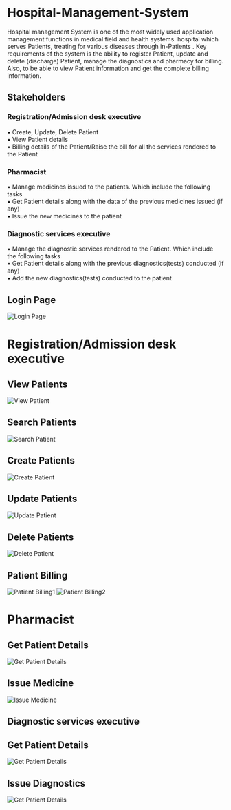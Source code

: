 # Hospital-Management-System

Hospital management System is one of the most widely used application management functions in medical field and health systems. hospital which serves Patients, treating for various diseases through in-Patients . Key requirements of the system is the ability to register Patient, update and delete (discharge) Patient, manage the diagnostics and pharmacy for billing. Also, to be able to view Patient information and get the complete billing information.

## Stakeholders

### Registration/Admission desk executive<br/>
• Create, Update, Delete Patient<br/>
• View Patient details<br/>
• Billing details of the Patient/Raise the bill for all the services rendered to the Patient<br/>

### Pharmacist<br/>
• Manage medicines issued to the patients. Which include the following tasks<br/>
• Get Patient details along with the data of the previous medicines issued (if any)<br/>
• Issue the new medicines to the patient<br/>

### Diagnostic services executive<br/>
• Manage the diagnostic services rendered to the Patient. Which include the following tasks<br/>
• Get Patient details along with the previous diagnostics(tests) conducted (if any)<br/>
• Add the new diagnostics(tests) conducted to the patient<br/>

## Login Page

![Login Page](https://github.com/Kevin2498/Hospital-Management-System/blob/master/login.png)

# Registration/Admission desk executive

## View Patients

![View Patient](https://github.com/Kevin2498/Hospital-Management-System/blob/master/Screenshot%20(57).png)

## Search Patients

![Search Patient](https://github.com/Kevin2498/Hospital-Management-System/blob/master/Screenshot%20(46).png)

## Create Patients

![Create Patient](https://github.com/Kevin2498/Hospital-Management-System/blob/master/Screenshot%20(47).png)

## Update Patients

![Update Patient](https://github.com/Kevin2498/Hospital-Management-System/blob/master/Screenshot%20(48).png)

## Delete Patients

![Delete Patient](https://github.com/Kevin2498/Hospital-Management-System/blob/master/Screenshot%20(58).png)

## Patient Billing 

![Patient Billing1](https://github.com/Kevin2498/Hospital-Management-System/blob/master/Screenshot%20(60).png)
![Patient Billing2](https://github.com/Kevin2498/Hospital-Management-System/blob/master/Screenshot%20(50).png)


# Pharmacist

## Get Patient Details

![Get Patient Details](https://github.com/Kevin2498/Hospital-Management-System/blob/master/Screenshot%20(51).png)

## Issue Medicine

![Issue Medicine](https://github.com/Kevin2498/Hospital-Management-System/blob/master/Screenshot%20(52).png)

## Diagnostic services executive

## Get Patient Details

![Get Patient Details](https://github.com/Kevin2498/Hospital-Management-System/blob/master/Screenshot%20(53).png)

## Issue Diagnostics

![Get Patient Details](https://github.com/Kevin2498/Hospital-Management-System/blob/master/Screenshot%20(59).png)

